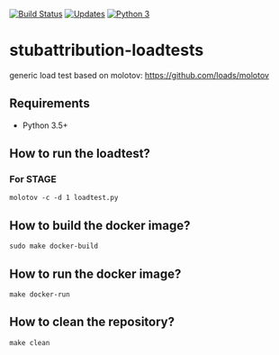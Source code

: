 [![Build Status](https://travis-ci.org/mozilla-services/stubattribution-loadtests.svg?branch=master)](https://travis-ci.org/mozilla-services/stubattribution-loadtests)
[![Updates](https://pyup.io/repos/github/mozilla-services/stubattribution-loadtests/shield.svg)](https://pyup.io/repos/github/mozilla-services/stubattribution-loadtests/)
[![Python 3](https://pyup.io/repos/github/mozilla-services/stubattribution-loadtests/python-3-shield.svg)](https://pyup.io/repos/github/mozilla-services/stubattribution-loadtests/)


# stubattribution-loadtests

generic load test based on molotov: https://github.com/loads/molotov

## Requirements

- Python 3.5+


## How to run the loadtest?

### For STAGE 

    molotov -c -d 1 loadtest.py

## How to build the docker image?

    sudo make docker-build


## How to run the docker image?

    make docker-run


## How to clean the repository?

    make clean
